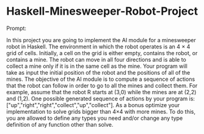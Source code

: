 # Haskell-Minesweeper-Robot-Project

Prompt:

In this project you are going to implement the AI module for a minesweeper robot in Haskell. The environment in which the robot operates is an 4 × 4 grid of cells. Initially, a cell on the grid is either empty, contains the robot, or contains a mine. The robot can move in all four directions and is able to collect a mine only if it is in the same cell as the mine. Your program will take as input the initial position of the robot and the positions of all of the mines. The objective of the AI module is to compute a sequence of actions that the robot can follow in order to go to all the mines and collect them. For example, assume that the robot R starts at (3,0) while the mines are at (2,2) and (1,2). One possible generated sequence of actions by your program is: ["up","right","right","collect","up","collect"]. As a bonus optimize your implementation to solve grids bigger than 4×4 with more mines. To do this, you are allowed to define any types you need and/or change any type definition of any function other than solve.
